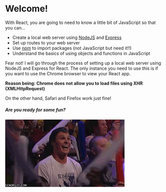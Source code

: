 # Welcome!

With React, you are going to need to know a little bit of JavaScript so that you can...
- Create a local web server using [NodeJS](https://nodejs.org/en/) and [Express](http://expressjs.com/)
- Set up routes to your web server
- Use [npm](https://www.npmjs.com/) to import packages (not JavaScript but need it!!)
- Understand the basics of using objects and functions in JavaScript

Fear not! I will go through the process of setting up a local web server using NodeJS and Express for React. The only instance you need to use this is if you want to use the Chrome browser to view your React app.

**Reason being: Chrome does not allow you to load files using XHR (XMLHttpRequest)**

On the other hand, Safari and Firefox work just fine!

##### Are you ready for some fun?
![Excited](images/excited.gif)
